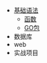 - [基础语法](./docs/go_core/readme.md)
    - [函数](./docs/go_core/GO函数.md)
    - [GO包](./docs/go_core/GO包.md)
- 数据库
- web
- 实战项目